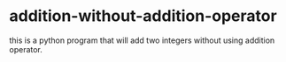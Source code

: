 # addition-without-addition-operator
this is a python program that will add two integers without using addition operator.
